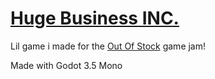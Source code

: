 # [Huge Business INC.](https://flooferland.itch.io/huge-business)
Lil game i made for the [Out Of Stock](https://itch.io/jam/out-of-stock) game jam!

Made with Godot 3.5 Mono
